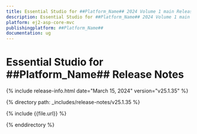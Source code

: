 ```yaml
---
title: Essential Studio for ##Platform_Name## 2024 Volume 1 main Release Release Notes  
description: Essential Studio for ##Platform_Name## 2024 Volume 1 main Release Release Notes  
platform: ej2-asp-core-mvc
publishingplatform: ##Platform_Name##
documentation: ug
---
```


# Essential Studio for ##Platform_Name##  Release Notes  

{% include release-info.html date="March 15, 2024"  version="v25.1.35" %} 

{% directory path: _includes/release-notes/v25.1.35 %}

{% include {{file.url}} %}

{% enddirectory %}